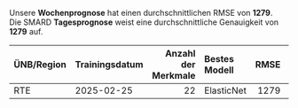 
Unsere __Wochenprognose__ hat einen durchschnittlichen RMSE von __1279__.  
Die SMARD __Tagesprognose__ weist eine durchschnittliche Genauigkeit von __1279__ auf.
    
| ÜNB/Region   | Trainingsdatum   |   Anzahl der Merkmale | Bestes Modell   |   RMSE |   TSO RMSE |
|:-------------|:-----------------|----------------------:|:----------------|-------:|-----------:|
| RTE          | 2025-02-25       |                    22 | ElasticNet      |   1279 |        757 |